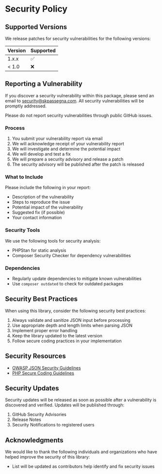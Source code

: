 # Security Policy

## Supported Versions

We release patches for security vulnerabilities for the following versions:

| Version | Supported          |
| ------- | ------------------ |
| 1.x.x   | :white_check_mark: |
| < 1.0   | :x:                |

## Reporting a Vulnerability

If you discover a security vulnerability within this package, please send an email to [security@skpassegna.com](mailto:security@skpassegna.com). All security vulnerabilities will be promptly addressed.

Please do not report security vulnerabilities through public GitHub issues.

### Process

1. You submit your vulnerability report via email
2. We will acknowledge receipt of your vulnerability report
3. We will investigate and determine the potential impact
4. We will develop and test a fix
5. We will prepare a security advisory and release a patch
6. The security advisory will be published after the patch is released

### What to Include

Please include the following in your report:

- Description of the vulnerability
- Steps to reproduce the issue
- Potential impact of the vulnerability
- Suggested fix (if possible)
- Your contact information

### Security Tools

We use the following tools for security analysis:
- PHPStan for static analysis
- Composer Security Checker for dependency vulnerabilities

### Dependencies

- Regularly update dependencies to mitigate known vulnerabilities
- Use `composer outdated` to check for outdated packages

## Security Best Practices

When using this library, consider the following security best practices:

1. Always validate and sanitize JSON input before processing
2. Use appropriate depth and length limits when parsing JSON
3. Implement proper error handling
4. Keep the library updated to the latest version
5. Follow secure coding practices in your implementation

## Security Resources

- [OWASP JSON Security Guidelines](https://owasp.org/www-community/attacks/JSON_Injection)
- [PHP Secure Coding Guidelines](https://phptherightway.com/#security)

## Security Updates

Security updates will be released as soon as possible after a vulnerability is discovered and verified. Updates will be published through:

1. GitHub Security Advisories
2. Release Notes
3. Security Notifications to registered users

## Acknowledgments

We would like to thank the following individuals and organizations who have helped improve the security of this library:

- List will be updated as contributors help identify and fix security issues
